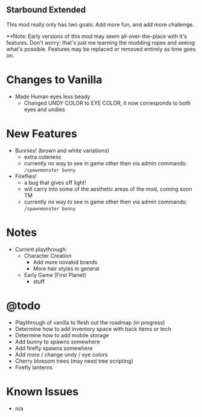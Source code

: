 ## Starbound Extended

This mod really only has two goals: Add more fun, and add more challenge.

**Note: Early versions of this mod may seem all-over-the-place with it's features. Don't worry; that's just me learning the modding ropes and seeing what's possible. Features may be replaced or removed entirely as time goes on.

Changes to Vanilla
==================
- Made Human eyes less beady
  - Changed UNDY COLOR to EYE COLOR, it now corresponds to both eyes and undies

New Features
============
- Bunnies! (brown and white variations)
  - extra cuteness
  - currently no way to see in game other then via admin commands: `/spawnmonster bunny`
- Fireflies!
  - a bug that gives off light!
  - will carry into some of the aesthetic areas of the mod, coming soon TM
  - currently no way to see in game other then via admin commands: `/spawnmonster bunny`

Notes
=====
- Current playthrough:
  - Character Creation
    - Add more novakid brands
    - More hair styles in general
  - Early Game (First Planet)
    - stuff

@todo
======
- Playthrough of vanilla to flesh out the roadmap (in progress)
- Determine how to add inventory space with back items or tech
- Determine how to add mobile storage
- Add bunny to spawns somewhere
- Add firefly spawns somewhere
- Add more / change undy / eye colors
- Cherry blossom trees (may need tree scripting)
- Firefly lanterns

Known Issues
============
- n/a
